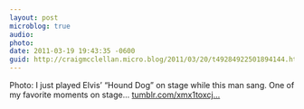 ```yaml
---
layout: post
microblog: true
audio: 
photo: 
date: 2011-03-19 19:43:35 -0600
guid: http://craigmcclellan.micro.blog/2011/03/20/t49284922501894144.html
---
```

Photo: I just played Elvis’ “Hound Dog” on stage while this man sang. One of my favorite moments on stage... [tumblr.com/xmx1toxcj...](http://tumblr.com/xmx1toxcjj)
